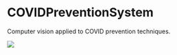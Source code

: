 # COVIDPreventionSystem
 Computer vision applied to COVID prevention techniques.

![](https://www.google.com/url?sa=i&url=https%3A%2F%2Fsupport.intuiface.com%2Fhc%2Fen-us%2Farticles%2F360013098099-Interface-Asset-Face-Detection-with-OpenVINO-&psig=AOvVaw0r897iVcdd8VHOBtf0hJ4b&ust=1617107978260000&source=images&cd=vfe&ved=0CAIQjRxqFwoTCLj22ObC1e8CFQAAAAAdAAAAABAD)
